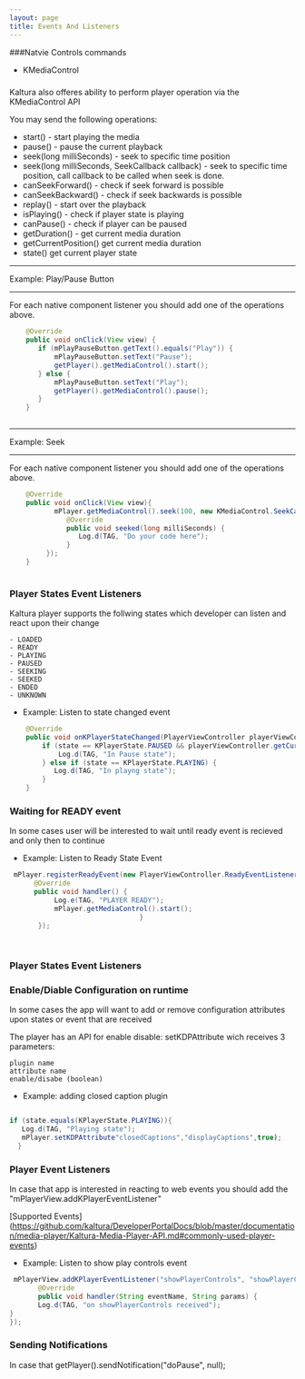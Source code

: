 ```yaml
---
layout: page
title: Events And Listeners
---
```


###Natvie Controls commands

- KMediaControl

###

  Kaltura also offeres ability to perform player operation
  via the KMediaControl API
  
  You may send the following operations:
   
 - start() -
    start playing the media
 - pause() -
    pause the current playback
 - seek(long milliSeconds) - 
 	seek to specific time position
 - seek(long milliSeconds, SeekCallback callback) -
   seek to specific time position, call callback to be called when seek is done.
 - canSeekForward() - 
   check if seek forward is possible
 - canSeekBackward() - 
   check if seek backwards is possible 
 - replay() -
   start over the playback
 - isPlaying() -
   check if player state is playing
 - canPause() -
   check if player can be paused
 - getDuration() - 
   get current media duration 
 - getCurrentPosition()
   get current media duration
 - state()
   get current player state
 
***
 Example: Play/Pause Button
***

For each native component listener you should add one of the operations above.

``` java 
    @Override
    public void onClick(View view) {
       if (mPlayPauseButton.getText().equals("Play")) {
           mPlayPauseButton.setText("Pause");
           getPlayer().getMediaControl().start();
       } else {
           mPlayPauseButton.setText("Play");
           getPlayer().getMediaControl().pause();
       }    
    } 
    
```    

***
 Example: Seek
***

For each native component listener you should add one of the operations above.

``` java 
    @Override
    public void onClick(View view){                               
           mPlayer.getMediaControl().seek(100, new KMediaControl.SeekCallback() {
              @Override
              public void seeked(long milliSeconds) {
                 Log.d(TAG, "Do your code here");                     
              }
         });
    } 
    
```    

### Player States Event Listeners

Kaltura player supports the follwing states which developer can listen and react upon their change 

    
    - LOADED
    - READY
    - PLAYING
    - PAUSED
    - SEEKING
    - SEEKED
    - ENDED
    - UNKNOWN
 
 
 - Example: Listen to state changed event
    
``` java     
    @Override
    public void onKPlayerStateChanged(PlayerViewController playerViewController, KPlayerState state) {
        if (state == KPlayerState.PAUSED && playerViewController.getCurrentPlaybackTime() > 0) {
            Log.d(TAG, "In Pause state");
        } else if (state == KPlayerState.PLAYING) {
           Log.d(TAG, "In playng state");
        }
    }
``` 

### Waiting for READY event

In some cases user will be interested to wait until ready event is recieved and only then to continue 


- Example: Listen to Ready State Event

``` java  
 mPlayer.registerReadyEvent(new PlayerViewController.ReadyEventListener() {
      @Override
      public void handler() {
           Log.e(TAG, "PLAYER READY");
           mPlayer.getMediaControl().start();
                                }
       });
       
       
``` 
### Player States Event Listeners

      

###  Enable/Diable Configuration on runtime

In some cases the app will want to add or remove configuration attributes upon states or event that are received

The player has an API for enable disable: setKDPAttribute wich receives 3 parameters:

    plugin name
    attribute name
    enable/disabe (boolean)
    
- Example: adding closed caption plugin

``` java 

if (state.equals(KPlayerState.PLAYING)){
   Log.d(TAG, "Playing state");
   mPlayer.setKDPAttribute"closedCaptions","displayCaptions",true);
  }


```

### Player Event Listeners

In case that app is interested in reacting to web events you should add the "mPlayerView.addKPlayerEventListener"


[Supported Events] (https://github.com/kaltura/DeveloperPortalDocs/blob/master/documentation/media-player/Kaltura-Media-Player-API.md#commonly-used-player-events)


- Example: Listen to show play controls event

``` java
 mPlayerView.addKPlayerEventListener("showPlayerControls", "showPlayerControls", new PlayerViewController.EventListener() {
       @Override
       public void handler(String eventName, String params) {
       Log.d(TAG, "on showPlayerControls received");
}
});

```
 
### Sending Notifications

In case that 
getPlayer().sendNotification("doPause", null);
 
                              

 
